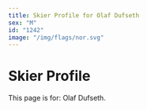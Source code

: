 ```yaml
---
title: Skier Profile for Olaf Dufseth
sex: "M"
id: "1242"
image: "/img/flags/nor.svg" 
---
```


# Skier Profile

This page is for: Olaf Dufseth.
    